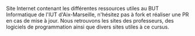 Site Internet contenant les différentes ressources utiles au BUT Informatique de l'IUT d'Aix-Marseille, 
n'hésitez pas à fork et réaliser une PR en cas de mise à jour.
Nous retrouvons les sites des professeurs, des logiciels de programmation ainsi que divers sites utiles à ce cursus.

